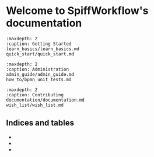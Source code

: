 # Welcome to SpiffWorkflow's documentation

```{toctree}
:maxdepth: 2
:caption: Getting Started
learn_basics/learn_basics.md
quick_start/quick_start.md
```

```{toctree}
:maxdepth: 2
:caption: Administration
admin_guide/admin_guide.md
how_to/bpmn_unit_tests.md
```

```{toctree}
:maxdepth: 2
:caption: Contributing
documentation/documentation.md
wish_list/wish_list.md
```


## Indices and tables

* [](genindex)
* [](modindex)
* [](search)
